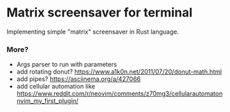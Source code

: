 # Matrix screensaver for terminal

Implementing simple "matrix" screensaver in Rust language.

### More?

- Args parser to run with parameters
- add rotating donut? https://www.a1k0n.net/2011/07/20/donut-math.html
- add pipes? https://asciinema.org/a/427066
- add cellular automation like https://www.reddit.com/r/neovim/comments/z70mg3/cellularautomatonnvim_my_first_plugin/
